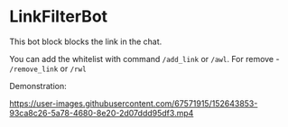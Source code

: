 ﻿# LinkFilterBot
This bot block blocks the link in the chat.

You can add the whitelist with command `/add_link` or `/awl`. For remove - `/remove_link` or `/rwl` 

Demonstration:
    

https://user-images.githubusercontent.com/67571915/152643853-93ca8c26-5a78-4680-8e20-2d07ddd95df3.mp4

